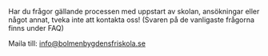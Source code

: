 ---
---
Har du frågor gällande processen med uppstart av skolan, ansökningar eller något annat, tveka inte att kontakta oss!
(Svaren på de vanligaste frågorna finns under FAQ)

Maila till: info@bolmenbygdensfriskola.se


